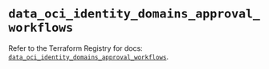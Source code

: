 # `data_oci_identity_domains_approval_workflows`

Refer to the Terraform Registry for docs: [`data_oci_identity_domains_approval_workflows`](https://registry.terraform.io/providers/oracle/oci/6.18.0/docs/data-sources/identity_domains_approval_workflows).
